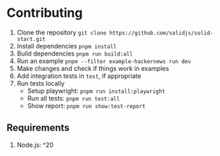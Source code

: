 # Contributing

1. Clone the repository
   `git clone https://github.com/solidjs/solid-start.git`
2. Install dependencies
   `pnpm install`
3. Build dependencies
   `pnpm run build:all`
4. Run an example
   `pnpm --filter example-hackernews run dev`
5. Make changes and check if things work in examples
6. Add integration tests in `test`, if appropriate
7. Run tests locally
   - Setup playwright: `pnpm run install:playwright`
   - Run all tests: `pnpm run test:all`
   - Show report: `pnpm run show:test-report`

## Requirements

1. Node.js: ^20
